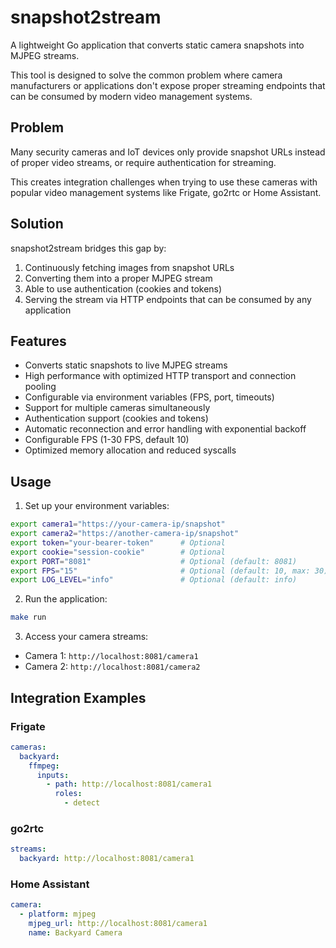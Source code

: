 # snapshot2stream

A lightweight Go application that converts static camera snapshots into MJPEG streams.

This tool is designed to solve the common problem where camera manufacturers or applications don't expose proper streaming endpoints that can be consumed by modern video management systems.

## Problem

Many security cameras and IoT devices only provide snapshot URLs instead of proper video streams, or require authentication for streaming.

This creates integration challenges when trying to use these cameras with popular video management systems like Frigate, go2rtc or Home Assistant.

## Solution

snapshot2stream bridges this gap by:

1. Continuously fetching images from snapshot URLs
2. Converting them into a proper MJPEG stream
3. Able to use authentication (cookies and tokens)
4. Serving the stream via HTTP endpoints that can be consumed by any application

## Features

- Converts static snapshots to live MJPEG streams
- High performance with optimized HTTP transport and connection pooling
- Configurable via environment variables (FPS, port, timeouts)
- Support for multiple cameras simultaneously
- Authentication support (cookies and tokens)
- Automatic reconnection and error handling with exponential backoff
- Configurable FPS (1-30 FPS, default 10)
- Optimized memory allocation and reduced syscalls

## Usage

1. Set up your environment variables:
```bash
export camera1="https://your-camera-ip/snapshot"
export camera2="https://another-camera-ip/snapshot"
export token="your-bearer-token"      # Optional
export cookie="session-cookie"        # Optional
export PORT="8081"                    # Optional (default: 8081)
export FPS="15"                       # Optional (default: 10, max: 30)
export LOG_LEVEL="info"               # Optional (default: info)
```

2. Run the application:
```bash
make run
```

3. Access your camera streams:
- Camera 1: `http://localhost:8081/camera1`
- Camera 2: `http://localhost:8081/camera2`

## Integration Examples

### Frigate
```yaml
cameras:
  backyard:
    ffmpeg:
      inputs:
        - path: http://localhost:8081/camera1
          roles:
            - detect
```

### go2rtc
```yaml
streams:
  backyard: http://localhost:8081/camera1
```

### Home Assistant
```yaml
camera:
  - platform: mjpeg
    mjpeg_url: http://localhost:8081/camera1
    name: Backyard Camera
```
